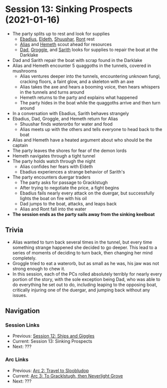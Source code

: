 # Session 13: Sinking Prospects (2021-01-16)
* The party splits up to rest and look for supplies
    * [Ebadius](../../characters/pcs/ebadius.md), [Eldeth](../../characters/party/eldeth.md), [Shuushar](../../characters/party/shuushar.md), [Ront](../../characters/party/ront.md) rest
    * [Alias](../../characters/pcs/alias.md) and [Hemeth](../../characters/party/hemeth.md) scout ahead for resources
    * [Dad](../../characters/pcs/dad.md), [Groggle](../../characters/pcs/groggle.md), and [Sarith](../../characters/party/sarith.md) looks for supplies to repair the boat at the Darklake
* Dad and Sarith repair the boat with scrap found in the Darklake
* Alias and Hemeth encounter 5 quaggoths in the tunnels, covered in mushrooms
    * Alias ventures deeper into the tunnels, encountering unknown fungi, cracking floors, a faint glow, and a skeleton with an axe
    * Alias takes the axe and hears a booming voice, then hears whispers in the tunnels and turns around
    * Hemeth returns to the party and explains what happened
    * The party hides in the boat while the quaggoths arrive and then turn around
* In a conversation with Ebadius, Sarith behaves strangely
* Ebadius, Dad, Groggle, and Hemeth return for Alias
    * Shuushar finds *waterorbs* for water and food
    * Alias meets up with the others and tells everyone to head back to the boat
* Alias and Hemeth have a heated argument about who should be the captain
* The party leaves the shores for fear of the demon lords
* Hemeth navigates through a tight tunnel
* The party holds watch through the night
    * Alias confides her fears with Eldeth
    * Ebadius experiences a strange behavior of Sarith's
* The party encounters duergar traders
    * The party asks for passage to Gracklstugh
    * After trying to negotiate the price, a fight begins
    * Ebadius fails nearly every attack on the duergar, but successfully lights the boat on fire with his oil
    * Dad jumps to the boat, attacks, and leaps back
    * Alias and Ront fall into the water
* **The session ends as the party sails away from the sinking keelboat**

## Trivia
* Alias wanted to turn back several times in the tunnel, but every time something strange happened she decided to go deeper. This lead to a series of moments of deciding to turn back, then changing her mind completely.
* Groggle tried to eat a waterorb, but as small as he was, his jaw was not strong enough to chew it.
* In this session, each of the PCs rolled absolutely terribly for nearly every portion of the story, with the sole exception being Dad, who was able to do everything he set out to do, including leaping to the opposing boat, critically injuring one of the duergar, and jumping back without any issues.

## Navigation
### Session Links
* Previous: [Session 12: Ships and Giggles](session12-2021-01-03.md)
* Current: Session 13: Sinking Prospects
* Next: ???

### Arc Links
* Previous: [Arc 2: Travel to Sloobludop](../arc02/info.md)
* Current: [Arc 3: To Gracklstugh, then Neverlight Grove](info.md)
* Next: ???
